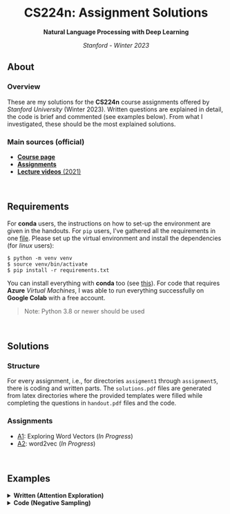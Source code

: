 <h1 align="center">CS224n: Assignment Solutions</h1>
<p align="center"><b>Natural Language Processing with Deep Learning</b></p>
<p align="center"><i>Stanford - Winter 2023</i></p>

## About

### Overview

These are my solutions for the **CS224n** course assignments offered by _Stanford University_ (Winter 2023). Written questions are explained in detail, the code is brief and commented (see examples below). From what I investigated, these should be the most explained solutions.

### Main sources (official)
* [**Course page**](http://web.stanford.edu/class/cs224n/index.html)
* [**Assignments**](http://web.stanford.edu/class/cs224n/index.html#schedule)
* [**Lecture videos** (2021)](https://www.youtube.com/playlist?list=PLoROMvodv4rOSH4v6133s9LFPRHjEmbmJ)

<br>

## Requirements
For **conda** users, the instructions on how to set-up the environment are given in the handouts. For `pip` users, I've gathered all the requirements in one [file](requirements.txt). Please set up the virtual environment and install the dependencies (for _linux_ users):

```shell
$ python -m venv venv
$ source venv/bin/activate
$ pip install -r requirements.txt
```

You can install everything with **conda** too (see [this](https://stackoverflow.com/questions/51042589/conda-version-pip-install-r-requirements-txt-target-lib)). For code that requires **Azure** _Virtual Machines_, I was able to run everything successfully on **Google Colab** with a free account.

> Note: Python 3.8 or newer should be used

<br>

## Solutions

### Structure

For every assignment, i.e., for directories `assigment1` through `assignment5`, there is coding and written parts. The `solutions.pdf` files are generated from latex directories where the provided templates were filled while completing the questions in `handout.pdf` files and the code.

### Assignments

* [A1](a1): Exploring Word Vectors (_In Progress_)
* [A2](a2): word2vec (_In Progress_)

<br>

## Examples

<details><summary><b>Written (Attention Exploration)</b></summary>
<br>

**Question (b) ii.**

<hr>

<sub>
As before, let $v_a$ and $v_b$ be two value vectors corresponding to key vectors $k_a$ and $k_b$, respectively. Assume that <b>(1)</b> all key vectors are orthogonal, so $k_i^\top k_j = 0$ for all $i \neq j$; and <b>(2)</b> all key vectors have norm $1$ (recall that a vector $x$ has norm 1 iff $x^\top x = 1$). <b>Find an expression</b> for a query vector $q$ such that $c \approx \frac{1}{2}(v_a + v_b)$.<br>
<sub>
<b>Hint</b>: while the <i>softmax</i> function will never <i>exactly</i> average the two vectors, you can get close by using a large scalar multiple in the expression.
</sub></sub>

<hr>

<br>

**Answer**

<hr>

<sub>
Assume that $\mathbf{c}$ is approximated as follows:
</sub>

<sub>
$$\mathbf{c}\approx 0.5 \mathbf{v}_a + 0.5 \mathbf{v}_b$$
</sub>

<sub>
This means we want $\alpha_a\approx0.5$ and $\alpha_b\approx0.5$, which can be achieved when (whenever $i\ne a$ and $i\ne b$):
</sub>

<sub>
$$\mathbf{k}_a^{\top}\mathbf{q}\approx\mathbf{k}_b^{\top}\mathbf{q} \gg \mathbf{k}_i^{\top}\mathbf{q}$$
</sub>

<sub>
Like explained in the previous question, if the dot product is big, the probability mass will also be big and we want a balanced mass between $\alpha_a$ and $\alpha_b$. $\mathbf{q}$ will be largest for $\mathbf{k}_a$ and $\mathbf{k}_b$ when it is a large multiplicative of a vector that contains a component in $\mathbf{k}_a$ direction and in $\mathbf{k}_b$ direction:
</sub>

<sub>
$$\mathbf{q}=\beta(\mathbf{k}_a + \mathbf{k}_b),\quad\text{where } \beta \gg 0$$
</sub>

<sub>
Now, since the keys are orthogonal to each other, it is easy to see that:
</sub>

<sub>
$$\mathbf{k}_a^{\top}\mathbf{q}=\beta; \quad \mathbf{k}_b^{\top}\mathbf{q}=\beta; \quad \mathbf{k}_i^{\top}\mathbf{q}=0, \text{ whever }i\ne a\text{ and }i\ne b$$
</sub>

<sub>
Thus when we exponentiate, only $\exp(\beta)$ will matter, because $\exp(0)$ will be insignificant to the probability mass. We get that:
</sub>

<sub>
$$\alpha_a=\alpha_b=\frac{\exp(\beta)}{n-2 + 2\exp(\beta)}\approx\frac{\exp(\beta)}{2\exp(\beta)}\approx\frac{1}{2}, \text{ for }\beta \gg 0$$
</sub>

<hr>


</details>

<details><summary><b>Code (Negative Sampling)</b></summary>
<sub>

```python
def negSamplingLossAndGradient(
    centerWordVec,
    outsideWordIdx,
    outsideVectors,
    dataset,
    K=10
):
    """ Negative sampling loss function for word2vec models

    Implement the negative sampling loss and gradients for a centerWordVec
    and a outsideWordIdx word vector as a building block for word2vec
    models. K is the number of negative samples to take.

    Note: The same word may be negatively sampled multiple times. For
    example if an outside word is sampled twice, you shall have to
    double count the gradient with respect to this word. Thrice if
    it was sampled three times, and so forth.

    Arguments/Return Specifications: same as naiveSoftmaxLossAndGradient
    """

    # Negative sampling of words is done for you. Do not modify this if you
    # wish to match the autograder and receive points!
    negSampleWordIndices = getNegativeSamples(outsideWordIdx, dataset, K)
    indices = [outsideWordIdx] + negSampleWordIndices

    ### YOUR CODE HERE (~10 Lines)

    ### Please use your implementation of sigmoid in here.

    # We will multiply where same words are involved, avoiding recalculations
    un, idx, n_reps = np.unique(indices, return_index=True, return_counts=True)
    U_concat = outsideVectors[un]
    
    # For convenience
    n_reps[idx==0] *= -1
    U_concat[idx!=0] *= -1
    S = sigmoid(centerWordVec @ U_concat.T)
    
    # Find loss and derivatives w.r.t. v_c, U
    loss = -(np.abs(n_reps) * np.log(S)).sum()
    gradCenterVec = np.abs(n_reps) * (1 - S) @ -U_concat
    gradOutsideVecs = np.zeros_like(outsideVectors)
    gradOutsideVecs[un] = n_reps[:, None] * np.outer(1 - S, centerWordVec)

    ### END YOUR CODE

    return loss, gradCenterVec, gradOutsideVecs
```

</sub>
</details>
